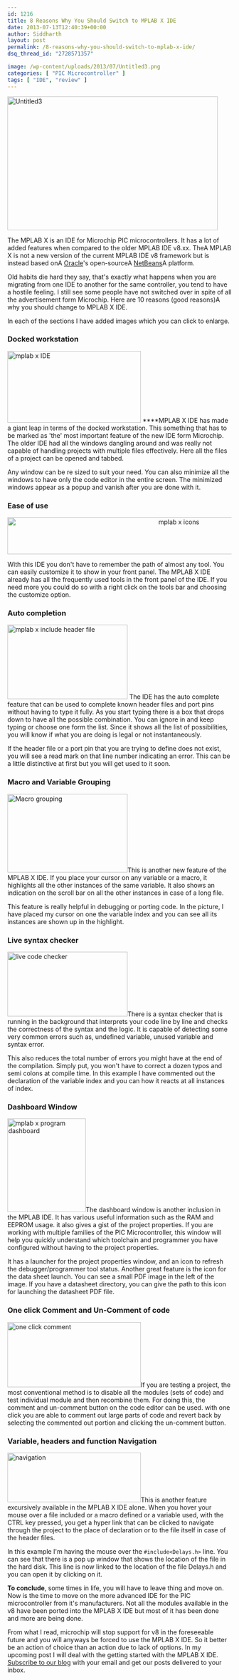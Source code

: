 ```yaml
---
id: 1216
title: 8 Reasons Why You Should Switch to MPLAB X IDE
date: 2013-07-13T12:40:39+00:00
author: Siddharth
layout: post
permalink: /8-reasons-why-you-should-switch-to-mplab-x-ide/
dsq_thread_id: "2728571357"

image: /wp-content/uploads/2013/07/Untitled3.png
categories: [ "PIC Microcontroller" ]
tags: [ "IDE", "review" ]
---
```


[<img class="aligncenter size-full wp-image-1201" alt="Untitled3" src="/images/posts/2013/07/Untitled3.png" width="473" height="300" srcset="/images/posts/2013/07/Untitled3.png 473w, /images/posts/2013/07/Untitled3-300x190.png 300w" sizes="(max-width: 473px) 100vw, 473px" />](/images/posts/2013/07/Untitled3.png)

The MPLAB X is an IDE for Microchip PIC microcontrollers. It has a lot of added features when compared to the older MPLAB IDE v8.xx. TheA MPLAB X is not a new version of the current MPLAB IDE v8 framework but is instead based onA [Oracle](http://en.wikipedia.org/wiki/Oracle_Corporation "Oracle Corporation")'s open-sourceA [NetBeans](http://en.wikipedia.org/wiki/NetBeans "NetBeans")A platform.

Old habits die hard they say, that's exactly what happens when you are migrating from one IDE to another for the same controller, you tend to have a hostile feeling. I still see some people have not switched over in spite of all the advertisement form Microchip. Here are 10 reasons (good reasons)A why you should change to MPLAB X IDE.

In each of the sections I have added images which you can click to enlarge.

### Docked workstation

[<img class="alignright size-medium wp-image-1205" alt="mplab x IDE" src="/images/posts/2013/07/mplab-x-IDE-300x161.png" width="300" height="161" />](/images/posts/2013/07/mplab-x-IDE.png) ****MPLAB X IDE has made a giant leap in terms of the docked workstation. This something that has to be marked as 'the' most important feature of the new IDE form Microchip. The older IDE had all the windows dangling around and was really not capable of handling projects with multiple files effectively. Here all the files of a project can be opened and tabbed.

Any window can be re sized to suit your need. You can also minimize all the windows to have only the code editor in the entire screen. The minimized windows appear as a popup and vanish after you are done with it.

### Ease of use

<p style="text-align: center;">
  <a href="/images/posts/2013/07/mplab-x-icons.png"><img class="size-full wp-image-1219 aligncenter" alt="mplab x icons" src="/images/posts/2013/07/mplab-x-icons.png" width="755" height="83" srcset="/images/posts/2013/07/mplab-x-icons.png 755w, /images/posts/2013/07/mplab-x-icons-300x33.png 300w" sizes="(max-width: 755px) 100vw, 755px" /></a>
</p>

With this IDE you don't have to remember the path of almost any tool. You can easily customize it to show in your front panel. The MPLAB X IDE already has all the frequently used tools in the front panel of the IDE. If you need more you could do so with a right click on the tools bar and choosing the customize option.

### Auto completion

[<img class="alignright  wp-image-1206" alt="mplab x include header file" src="/images/posts/2013/07/mplab-x-include-header-file-300x186.png" width="270" height="167" />](/images/posts/2013/07/mplab-x-include-header-file.png) The IDE has the auto complete feature that can be used to complete known header files and port pins without having to type it fully. As you start typing there is a box that drops down to have all the possible combination. You can ignore in and keep typing or choose one form the list. Since it shows all the list of possibilities, you will know if what you are doing is legal or not instantaneously.

If the header file or a port pin that you are trying to define does not exist, you will see a read mark on that line number indicating an error. This can be a little distinctive at first but you will get used to it soon.

### Macro and Variable Grouping

[<img class="alignright  wp-image-1223" alt="Macro grouping" src="/images/posts/2013/07/Macro-grouping-300x195.png" width="270" height="176" srcset="/images/posts/2013/07/Macro-grouping-300x195.png 300w, /images/posts/2013/07/Macro-grouping.png 506w" sizes="(max-width: 270px) 100vw, 270px" />](/images/posts/2013/07/Macro-grouping.png)This is another new feature of the MPLAB X IDE. If you place your cursor on any variable or a macro, it highlights all the other instances of the same variable. It also shows an indication on the scroll bar on all the other instances in case of a long file.

This feature is really helpful in debugging or porting code. In the picture, I have placed my cursor on one the variable index and you can see all its instances are shown up in the highlight.

### Live syntax checker

[<img class="alignright  wp-image-1225" alt="live code checker" src="/images/posts/2013/07/live-code-checker-300x161.png" width="270" height="145" />](/images/posts/2013/07/live-code-checker.png)There is a syntax checker that is running in the background that interprets your code line by line and checks the correctness of the syntax and the logic. It is capable of detecting some very common errors such as, undefined variable, unused variable and syntax error.

This also reduces the total number of errors you might have at the end of the compilation. Simply put, you won't have to correct a dozen typos and semi colons at compile time. In this example I have commented out the declaration of the variable index and you can how it reacts at all instances of index.

### Dashboard Window

[<img class="alignright  wp-image-1207" alt="mplab x program dashboard" src="/images/posts/2013/07/mplab-x-program-dashboard-251x300.png" width="176" height="210" />](/images/posts/2013/07/mplab-x-program-dashboard.png)The dashboard window is another inclusion in the MPLAB IDE. It has various useful information such as the RAM and EEPROM usage. it also gives a gist of the project properties. If you are working with multiple families of the PIC Microcontroller, this window will help you quickly understand which toolchain and programmer you have configured without having to the project properties.

It has a launcher for the project properties window, and an icon to refresh the debugger/programmer tool status. Another great feature is the icon for the data sheet launch. You can see a small PDF image in the left of the image. If you have a datasheet directory, you can give the path to this icon for launching the datasheet PDF file.

### One click Comment and Un-Comment of code

[<img class="alignright size-medium wp-image-1231" alt="one click comment" src="/images/posts/2013/07/one-click-comment-300x146.png" width="300" height="146" />](/images/posts/2013/07/one-click-comment.png)If you are testing a project, the most conventional method is to disable all the modules (sets of code) and test individual module and then recombine them. For doing this, the comment and un-comment button on the code editor can be used. with one click you are able to comment out large parts of code and revert back by selecting the commented out portion and clicking the un-comment button.

### Variable, headers and function Navigation

[<img class="alignright size-medium wp-image-1234" alt="navigation" src="/images/posts/2013/07/navigation-300x111.png" width="300" height="111" srcset="/images/posts/2013/07/navigation-300x111.png 300w, /images/posts/2013/07/navigation.png 700w" sizes="(max-width: 300px) 100vw, 300px" />](/images/posts/2013/07/navigation.png)This is another feature excursively available in the MPLAB X IDE alone. When you hover your mouse over a file included or a macro defined or a variable used, with the CTRL key pressed, you get a hyper link that can be clicked to navigate through the project to the place of declaration or to the file itself in case of the header files.

In this example I'm having the mouse over the `#include<Delays.h>` line. You can see that there is a pop up window that shows the location of the file in the hard disk. This line is now linked to the location of the file Delays.h and you can open it by clicking on it.

**To conclude**, some times in life, you will have to leave thing and move on. Now is the time to move on the more advanced IDE for the PIC microcontroller from it's manufacturers. Not all the modules available in the v8 have been ported into the MPLAB X IDE but most of it has been done and more are being done.

From what I read, microchip will stop support for v8 in the foreseeable future and you will anyways be forced to use the MPLAB X IDE. So it better be an action of choice than an action due to lack of options. In my upcoming post I will deal with the getting started with the MPLAB X IDE. <a href="http://embedjournal.com/subscribe/" target="_blank">Subscribe to our blog</a> with your email and get our posts delivered to your inbox.